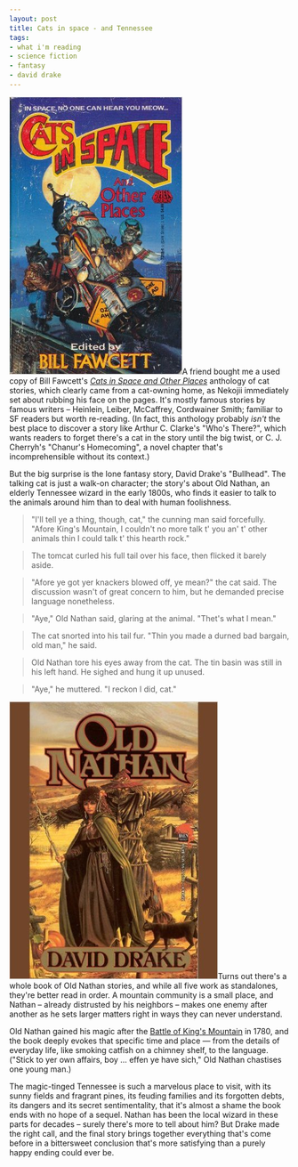 ```yaml
---
layout: post
title: Cats in space - and Tennessee
tags:
- what i'm reading
- science fiction
- fantasy
- david drake
--- 
```


<img src="/images/covers/fawcett-cats-in-space.jpg" 
class="notmycover-thumbnail" />A friend bought me a used copy of Bill Fawcett's [*Cats in Space and Other Places*](
http://www.amazon.com/Cats-Space-Other-Places-Fawcett/dp/0671721186
) anthology of cat stories, which clearly came from a cat-owning home, as Nekojii immediately set about rubbing his face on the pages.  It's mostly famous stories by famous writers – Heinlein, Leiber, McCaffrey, Cordwainer Smith; 
familiar to SF readers but worth re-reading.  (In fact, this anthology probably *isn't* the best place to discover a story like Arthur C. Clarke's "Who's There?", which wants readers to forget there's a cat in the story until the big twist, or C. J. Cherryh's "Chanur's Homecoming", a novel chapter that's incomprehensible without its context.)

But the big surprise is the lone fantasy story, David Drake's "Bullhead".  The
talking cat is just a walk-on character; the story's about Old Nathan, an elderly Tennessee wizard in the early 1800s, who finds it easier to talk to the animals around him than to deal with human foolishness.

>"I'll tell ye a thing, though, cat," the cunning man said forcefully.  "Afore King's Mountain, I couldn't no more talk t' you an' t' other animals thin I could talk t' this hearth rock."

>The tomcat curled his full tail over his face, then flicked it barely aside.

>"Afore ye got yer knackers blowed off, ye mean?" the cat said.  The discussion wasn't of great concern to him, but he demanded precise language nonetheless.

>"Aye," Old Nathan said, glaring at the animal.  "Thet's what I mean."

>The cat snorted into his tail fur.  "Thin you made a durned bad bargain, old man," he said.

>Old Nathan tore his eyes away from the cat.  The tin basin was still in his left hand.  He sighed and hung it up unused.

>"Aye," he muttered.  "I reckon I did, cat."

<img src="/images/covers/drake-old-nathan.jpg" class="notmycover-thumbnail" />Turns out there's a whole book of Old Nathan stories, and while all five work as standalones, they're better read in order.  A mountain community is a small place, and Nathan – already distrusted by his neighbors – makes one enemy after another as he sets larger matters right in ways they can never understand.

Old Nathan gained his magic after the [Battle of King's Mountain](https://en.wikipedia.org/wiki/John_Sevier#Battle_of_Kings_Mountain) in 1780, and the book 
deeply evokes that specific time and place &mdash; from the details of everyday life, like smoking catfish on a chimney shelf, to the language.  ("Stick to yer own affairs, boy … effen ye have sich," Old Nathan chastises one young man.)

The magic-tinged Tennessee is such a marvelous place to visit, with its sunny fields and fragrant pines, its feuding families and its forgotten debts, its dangers and its secret sentimentality, that it's almost a shame the book ends with no hope of a sequel.  Nathan has been the local wizard in these parts for decades – surely there's more to tell about him?  But Drake made the right call, and the final story brings together everything that's come before 
in a bittersweet conclusion that's more satisfying than a purely happy ending could ever be.

